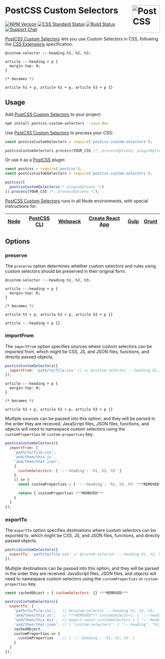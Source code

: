 # PostCSS Custom Selectors [<img src="https://postcss.github.io/postcss/logo.svg" alt="PostCSS" width="90" height="90" align="right">][postcss]

[![NPM Version][npm-img]][npm-url]
[![CSS Standard Status][css-img]][css-url]
[![Build Status][cli-img]][cli-url]
[![Support Chat][git-img]][git-url]

[PostCSS Custom Selectors] lets you use Custom Selectors in CSS, following the
[CSS Extensions] specification.

```pcss
@custom-selector :--heading h1, h2, h3;

article :--heading + p {
  margin-top: 0;
}

/* becomes */

article h1 + p, article h2 + p, article h3 + p {}
```

## Usage

Add [PostCSS Custom Selectors] to your project:

```bash
npm install postcss-custom-selectors --save-dev
```

Use [PostCSS Custom Selectors] to process your CSS:

```js
const postcssCustomSelectors = require('postcss-custom-selectors');

postcssCustomSelectors.process(YOUR_CSS /*, processOptions, pluginOptions */);
```

Or use it as a [PostCSS] plugin:

```js
const postcss = require('postcss');
const postcssCustomSelectors = require('postcss-custom-selectors');

postcss([
  postcssCustomSelectors(/* pluginOptions */)
]).process(YOUR_CSS /*, processOptions */);
```

[PostCSS Custom Selectors] runs in all Node environments, with special instructions for:

| [Node](INSTALL.md#node) | [PostCSS CLI](INSTALL.md#postcss-cli) | [Webpack](INSTALL.md#webpack) | [Create React App](INSTALL.md#create-react-app) | [Gulp](INSTALL.md#gulp) | [Grunt](INSTALL.md#grunt) |
| --- | --- | --- | --- | --- | --- |

## Options

### preserve

The `preserve` option determines whether custom selectors and rules using
custom selectors should be preserved in their original form.

```pcss
@custom-selector :--heading h1, h2, h3;

article :--heading + p {
  margin-top: 0;
}

/* becomes */

article h1 + p, article h2 + p, article h3 + p {}

article :--heading + p {}
```

### importFrom

The `importFrom` option specifies sources where custom selectors can be
imported from, which might be CSS, JS, and JSON files, functions, and directly
passed objects.

```js
postcssCustomSelectors({
  importFrom: 'path/to/file.css' // => @custom-selector :--heading h1, h2, h3;
});
```

```pcss
article :--heading + p {
  margin-top: 0;
}

/* becomes */

article h1 + p, article h2 + p, article h3 + p {}
```

Multiple sources can be passed into this option, and they will be parsed in the
order they are received. JavaScript files, JSON files, functions, and objects
will need to namespace custom selectors using the `customProperties` or
`custom-properties` key.

```js
postcssCustomSelectors({
  importFrom: [
    'path/to/file.css',
    'and/then/this.js',
    'and/then/that.json',
    {
      customSelectors: { ':--heading': 'h1, h2, h3' }
    },
    () => {
      const customProperties = { ':--heading': 'h1, h2, h3' ***REMOVED***

      return { customProperties ***REMOVED***
    }
  ]
});
```

### exportTo

The `exportTo` option specifies destinations where custom selectors can be
exported to, which might be CSS, JS, and JSON files, functions, and directly
passed objects.

```js
postcssCustomSelectors({
  exportTo: 'path/to/file.css' // @custom-selector :--heading h1, h2, h3;
});
```

Multiple destinations can be passed into this option, and they will be parsed
in the order they are received. JavaScript files, JSON files, and objects will
need to namespace custom selectors using the `customProperties` or
`custom-properties` key.

```js
const cachedObject = { customSelectors: {} ***REMOVED***

postcssCustomSelectors({
  exportTo: [
    'path/to/file.css',   // @custom-selector :--heading h1, h2, h3;
    'and/then/this.js',   // ***REMOVED*** customSelectors: { ':--heading': 'h1, h2, h3' } }
    'and/then/this.mjs',  // export const customSelectors = { ':--heading': 'h1, h2, h3' } }
    'and/then/that.json', // { "custom-selectors": { ":--heading": "h1, h2, h3" } }
    cachedObject,
    customProperties => {
      customProperties    // { ':--heading': 'h1, h2, h3' }
    }
  ]
});
```

[cli-img]: https://img.shields.io/travis/postcss/postcss-custom-selectors.svg
[cli-url]: https://travis-ci.org/postcss/postcss-custom-selectors
[css-img]: https://cssdb.org/badge/custom-selectors.svg
[css-url]: https://cssdb.org/#custom-selectors
[git-img]: https://img.shields.io/badge/support-chat-blue.svg
[git-url]: https://gitter.im/postcss/postcss
[npm-img]: https://img.shields.io/npm/v/postcss-custom-selectors.svg
[npm-url]: https://www.npmjs.com/package/postcss-custom-selectors

[CSS Extensions]: https://drafts.csswg.org/css-extensions/#custom-selectors
[PostCSS]: https://github.com/postcss/postcss
[PostCSS Custom Selectors]: https://github.com/postcss/postcss-custom-selectors
